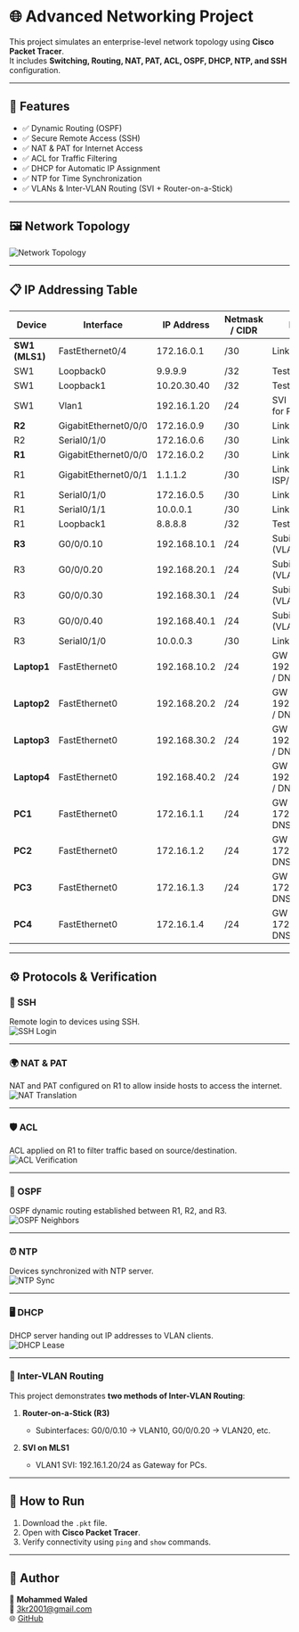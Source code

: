 # 🌐 Advanced Networking Project

This project simulates an enterprise-level network topology using **Cisco Packet Tracer**.  
It includes **Switching, Routing, NAT, PAT, ACL, OSPF, DHCP, NTP, and SSH** configuration.  

---

## 🔑 Features
- ✅ Dynamic Routing (OSPF)
- ✅ Secure Remote Access (SSH)
- ✅ NAT & PAT for Internet Access
- ✅ ACL for Traffic Filtering
- ✅ DHCP for Automatic IP Assignment
- ✅ NTP for Time Synchronization
- ✅ VLANs & Inter-VLAN Routing (SVI + Router-on-a-Stick)

---

## 🖼️ Network Topology
![Network Topology](images/TOPOLOGY.PNG)

---

## 📋 IP Addressing Table

| Device | Interface              | IP Address     | Netmask / CIDR | Notes                              |
|--------|------------------------|----------------|----------------|-----------------------------------|
| **SW1 (MLS1)** | FastEthernet0/4      | 172.16.0.1     | /30            | Link to R1                        |
| SW1    | Loopback0              | 9.9.9.9        | /32            | Test / ID                         |
| SW1    | Loopback1              | 10.20.30.40    | /32            | Test / ID                         |
| SW1    | Vlan1                  | 192.16.1.20    | /24            | SVI (Gateway for PCs)             |
| **R2** | GigabitEthernet0/0/0   | 172.16.0.9     | /30            | Link to MLS1                      |
| R2     | Serial0/1/0            | 172.16.0.6     | /30            | Link to R1                        |
| **R1** | GigabitEthernet0/0/0   | 172.16.0.2     | /30            | Link to SW1                       |
| R1     | GigabitEthernet0/0/1   | 1.1.1.2        | /30            | Link to ISP/Outside               |
| R1     | Serial0/1/0            | 172.16.0.5     | /30            | Link to R2                        |
| R1     | Serial0/1/1            | 10.0.0.1       | /30            | Link to R3                        |
| R1     | Loopback1              | 8.8.8.8        | /32            | Test / DNS                        |
| **R3** | G0/0/0.10              | 192.168.10.1   | /24            | Subinterface (VLAN10)             |
| R3     | G0/0/0.20              | 192.168.20.1   | /24            | Subinterface (VLAN20)             |
| R3     | G0/0/0.30              | 192.168.30.1   | /24            | Subinterface (VLAN30)             |
| R3     | G0/0/0.40              | 192.168.40.1   | /24            | Subinterface (VLAN40)             |
| R3     | Serial0/1/0            | 10.0.0.3       | /30            | Link to R1                        |
| **Laptop1** | FastEthernet0        | 192.168.10.2   | /24            | GW 192.168.10.1 / DNS 8.8.8.8     |
| **Laptop2** | FastEthernet0        | 192.168.20.2   | /24            | GW 192.168.20.1 / DNS 8.8.8.8     |
| **Laptop3** | FastEthernet0        | 192.168.30.2   | /24            | GW 192.168.30.1 / DNS 8.8.8.8     |
| **Laptop4** | FastEthernet0        | 192.168.40.2   | /24            | GW 192.168.40.1 / DNS 8.8.8.8     |
| **PC1** | FastEthernet0          | 172.16.1.1     | /24            | GW 172.16.1.20 / DNS 8.8.8.8      |
| **PC2** | FastEthernet0          | 172.16.1.2     | /24            | GW 172.16.1.20 / DNS 8.8.8.8      |
| **PC3** | FastEthernet0          | 172.16.1.3     | /24            | GW 172.16.1.20 / DNS 8.8.8.8      |
| **PC4** | FastEthernet0          | 172.16.1.4     | /24            | GW 172.16.1.20 / DNS 8.8.8.8      |

---

## ⚙️ Protocols & Verification

### 🔐 SSH
Remote login to devices using SSH.  
![SSH Login](./images/SSH.png)

---

### 🌍 NAT & PAT
NAT and PAT configured on R1 to allow inside hosts to access the internet.  
![NAT Translation](./images/NAT.PNG)

---

### 🛡️ ACL
ACL applied on R1 to filter traffic based on source/destination.  
![ACL Verification](./images/ACL.PNG)

---

### 📡 OSPF
OSPF dynamic routing established between R1, R2, and R3.  
![OSPF Neighbors](./images/OSPF.PNG)

---

### ⏰ NTP
Devices synchronized with NTP server.  
![NTP Sync](./images/NTP.PNG)

---

### 🖥️ DHCP
DHCP server handing out IP addresses to VLAN clients.  
![DHCP Lease](./images/DHCP.PNG)

---

### 🔀 Inter-VLAN Routing
This project demonstrates **two methods of Inter-VLAN Routing**:

1. **Router-on-a-Stick (R3)**  
   - Subinterfaces: G0/0/0.10 → VLAN10, G0/0/0.20 → VLAN20, etc.  

2. **SVI on MLS1**  
   - VLAN1 SVI: 192.16.1.20/24 as Gateway for PCs.  

---

## 🚀 How to Run
1. Download the `.pkt` file.  
2. Open with **Cisco Packet Tracer**.  
3. Verify connectivity using `ping` and `show` commands.  

---

## 🔗 Author
👤 **Mohammed Waled**  
📧 [3kr2001@gmail.com](mailto:3kr2001@gmail.com)  
🌐 [GitHub](https://github.com/Mhmdghost)
